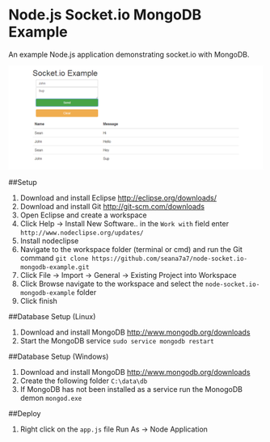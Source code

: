 Node.js Socket.io MongoDB Example
===========================

An example Node.js application demonstrating socket.io with MongoDB.

![ScreenShot](https://raw.githubusercontent.com/seana7a7/node-socket.io-mongodb-example/master/public/img/screenshot.png)

##Setup
1.  Download and install Eclipse http://eclipse.org/downloads/
2.  Download and install Git http://git-scm.com/downloads
3.  Open Eclipse and create a workspace
4.  Click Help -> Install New Software.. in the `Work with` field enter `http://www.nodeclipse.org/updates/`
5.  Install nodeclipse
6.  Navigate to the workspace folder (terminal or cmd) and run the Git command `git clone https://github.com/seana7a7/node-socket.io-mongodb-example.git`
7.  Click File -> Import -> General -> Existing Project into Workspace
8.  Click Browse navigate to the workspace and select the `node-socket.io-mongodb-example` folder
9.  Click finish

##Database Setup (Linux)
1.  Download and install MongoDB http://www.mongodb.org/downloads
2.  Start the MongoDB service `sudo service mongodb restart`

##Database Setup (Windows)
1.  Download and install MongoDB http://www.mongodb.org/downloads
2.  Create the following folder `C:\data\db`
3.  If MongoDB has not been installed as a service run the MonogoDB demon `mongod.exe`

##Deploy
1. Right click on the `app.js` file Run As -> Node Application